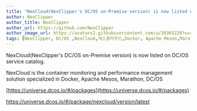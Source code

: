 ```yaml
---
title: "NexCloud(NexClipper's DC/OS on-Premise version) is now listed on DC/OS service catalog."
author: NexClipper
author_title: NexClipper
author_url: https://github.com/NexClipper
author_image_url: https://avatars2.githubusercontent.com/u/39365220?v=4
tags: [NexClipper, DC/OS ,NexCloud,넥스클라우드,Docker, Apache Mesos,Marathon]
---
```


NexCloud(NexClipper's DC/OS on-Premise version) is now listed on DC/OS service catalog.

NexCloud is the container monitoring and performance management solution specialized in Docker, Apache Mesos, Marathon, DC/OS

[https://universe.dcos.io/#/packages](https://universe.dcos.io/#/packages)

https://universe.dcos.io/#/package/nexcloud/version/latest

